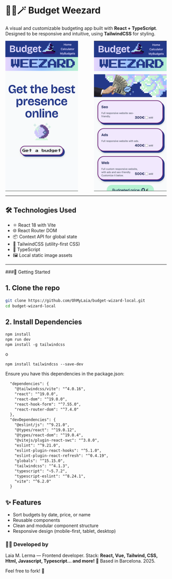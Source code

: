 # 🧙‍♀️🪄 Budget Weezard 

A visual and customizable budgeting app built with **React + TypeScript**.  
Designed to be responsive and intuitive, using **TailwindCSS** for styling.

<div style="display: flex; justify-content: center; gap: 50px;">
  <img src="./public/previewF1.png" alt="App Preview 1" width="45%" />
  <img src="./public/previewF2.png" alt="App Preview 2" width="45%" />
</div>

---

## 🛠️ Technologies Used

- ⚛️ React 18 with Vite
- 🌐 React Router DOM
- 📦 Context API for global state
- 💅 TailwindCSS (utility-first CSS)
- 🧠 TypeScript
- 🖼️ Local static image assets

---

 ###🚀 Getting Started

## 1. Clone the repo

```bash
git clone https://github.com/OhMyLaia/budget-wizard-local.git
cd budget-wizard-local
```

## 2. Install Dependencies
```
npm install
npm run dev
npm install -g tailwindcss
```
o
```
npm install tailwindcss --save-dev
```

Ensure you have this dependencies in the package.json:
```
  "dependencies": {
    "@tailwindcss/vite": "^4.0.16",
    "react": "^19.0.0",
    "react-dom": "^19.0.0",
    "react-hook-form": "^7.55.0",
    "react-router-dom": "^7.4.0"
  },
  "devDependencies": {
    "@eslint/js": "^9.21.0",
    "@types/react": "^19.0.12",
    "@types/react-dom": "^19.0.4",
    "@vitejs/plugin-react-swc": "^3.8.0",
    "eslint": "^9.21.0",
    "eslint-plugin-react-hooks": "^5.1.0",
    "eslint-plugin-react-refresh": "^0.4.19",
    "globals": "^15.15.0",
    "tailwindcss": "^4.1.3",
    "typescript": "~5.7.2",
    "typescript-eslint": "^8.24.1",
    "vite": "^6.2.0"
  }
```

## ✨ Features
- Sort budgets by date, price, or name
- Reusable components
- Clean and modular component structure
- Responsive design (mobile-first, tablet, desktop)

### 👩‍💻 Developed by

Laia M. Lerma — Frontend developer.
Stack: **React, Vue, Tailwind, CSS, Html, Javascript, Typescript... and more!**
📍 Based in Barcelona. 2025.

Feel free to fork! 🍴
